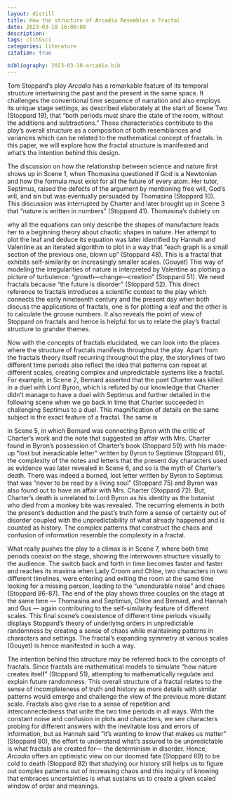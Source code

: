 ```yaml
---
layout: distill
title: How the structure of Arcadia Resembles a Fractal
date: 2023-03-18 16:00:00
description:
tags: clit&sci
categories: literature
citation: true

bibliography: 2023-03-18-arcadia.bib
---
```


Tom Stoppard’s play _Arcadia_ <d-cite key="arcadia"></d-cite> has a remarkable feature of its temporal structure
intertwining the past and the present in the same space. It challenges the conventional
time sequence of narration and also employs its unique stage settings, as described
elaborately at the start of Scene Two (Stoppard 19), that “both periods must share the
state of the room, without the additions and subtractions.” These characteristics
contribute to the play’s overall structure as a composition of both resemblances and
variances which can be related to the mathematical concept of fractals. In this paper, we
will explore how the fractal structure is manifested and what’s the intention behind this
design.

The discussion on how the relationship between science and nature first shows up in
Scene 1, when Thomasina questioned if God is a Newtonian and how the formula must
exist for all the future of every atom. Her tutor, Septimus, raised the defects of the
argument by mentioning free will, God’s will, and sin but was eventually persuaded by
Thomasina (Stoppard 10). This discussion was interrupted by Charter and later brought
up in Scene 3 that “nature is written in numbers” (Stoppard 41). Thomasina’s dubiety on

why all the equations can only describe the shapes of manufacture leads her to a
beginning theory about chaotic shapes in nature. Her attempt to plot the leaf and
deduce its equation was later identified by Hannah and Valentine as an iterated
algorithm to plot in a way that “each graph is a small section of the previous one, blown
up” (Stoppard 48). This is a fractal that exhibits self-similarity on increasingly smaller
scales.<d-cite key="fractal"></d-cite> (Gouyet) This way of modeling the irregularities of nature is interpreted by
Valentine as plotting a picture of turbulence: “growth—change—creation” (Stoppard 51).
We need fractals because “the future is disorder” (Stoppard 52). This direct reference to
fractals introduces a scientific context to the play which connects the early nineteenth
century and the present day when both discuss the applications of fractals, one is for
plotting a leaf and the other is to calculate the grouse numbers. It also reveals the point
of view of Stoppard on fractals and hence is helpful for us to relate the play’s fractal
structure to grander themes.

Now with the concepts of fractals elucidated, we can look into the places where the
structure of fractals manifests throughout the play. Apart from the fractals theory itself
recurring throughout the play, the storylines of two different time periods also reflect
the idea that patterns can repeat at different scales, creating complex and unpredictable
systems like a fractal. For example, in Scene 2, Bernard asserted that the poet Charter
was killed in a duel with Lord Byron, which is refuted by our knowledge that Charter
didn’t manage to have a duel with Septimus and further detailed in the following scene
when we go back in time that Charter succeeded in challenging Septimus to a duel. This
magnification of details on the same subject is the exact feature of a fractal. The same is

in Scene 5, in which Bernard was connecting Byron with the critic of Charter’s work and
the note that suggested an affair with Mrs. Charter found in Byron’s possession of
Charter’s book (Stoppard 59) with his made-up “lost but ineradicable letter” written by
Byron to Septimus (Stoppard 61), the complexity of the notes and letters that the
present day characters used as evidence was later revealed in Scene 6, and so is the myth
of Charter’s death. There was indeed a burned, lost letter written by Byron to Septimus
that was “never to be read by a living soul” (Stoppard 75) and Byron was also found out
to have an affair with Mrs. Charter (Stoppard 72). But, Charter’s death is unrelated to
Lord Byron as his identity as the botanist who died from a monkey bite was revealed.
The recurring elements in both the present’s deduction and the past’s truth form a sense
of certainty out of disorder coupled with the unpredictability of what already happened
and is counted as history. The complex patterns that construct the chaos and confusion
of information resemble the complexity in a fractal.

What really pushes the play to a climax is in Scene 7, where both time periods coexist on
the stage, showing the interwoven structure visually to the audience. The switch back
and forth in time becomes faster and faster and reaches its maxima when Lady Croom
and Chloe, two characters in two different timelines, were entering and exiting the room
at the same time looking for a missing person, leading to the “unendurable noise” and
chaos (Stoppard 86-87). The end of the play shows three couples on the stage at the
same time — Thomasina and Septimus, Chloe and Bernard, and Hannah and Gus —
again contributing to the self-similarity feature of different scales. This final scene’s
coexistence of different time periods visually displays Stoppard’s theory of underlying
orders in unpredictable randomness by creating a sense of chaos while maintaining
patterns in characters and settings. The fractal’s expanding symmetry at various scales
(Gouyet) is hence manifested in such a way.

The intention behind this structure may be referred back to the concepts of fractals.
Since fractals are mathematical models to simulate “how nature creates itself” (Stoppard
51), attempting to mathematically regulate and explain future randomness. This overall
structure of a fractal relates to the sense of incompleteness of truth and history as more
details with similar patterns would emerge and challenge the view of the previous more
distant scale. Fractals also give rise to a sense of repetition and interconnectedness that
unite the two time periods in all ways. With the constant noise and confusion in plots
and characters, we see characters probing for different answers with the inevitable loss
and errors of information, but as Hannah said “it’s wanting to know that makes us
matter” (Stoppard 80), the effort to understand what’s assured to be unpredictable is
what fractals are created for— the determinism in disorder. Hence, _Arcadia_ offers an
optimistic view on our doomed fate (Stoppard 69) to be cold to death (Stoppard 82) that
studying our history still helps us to figure out complex patterns out of increasing chaos
and this inquiry of knowing that embraces uncertainties is what sustains us to create a
given scaled window of order and meanings.
